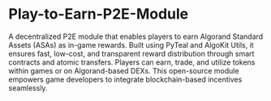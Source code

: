 # Play-to-Earn-P2E-Module

A decentralized P2E module that enables players to earn Algorand Standard Assets (ASAs) as in-game rewards. Built using PyTeal and AlgoKit Utils, it ensures fast, low-cost, and transparent reward distribution through smart contracts and atomic transfers. Players can earn, trade, and utilize tokens within games or on Algorand-based DEXs. This open-source module empowers game developers to integrate blockchain-based incentives seamlessly.
